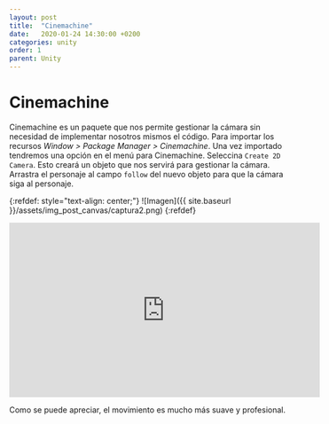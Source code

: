 ```yaml
---
layout: post
title:  "Cinemachine"
date:   2020-01-24 14:30:00 +0200
categories: unity
order: 1
parent: Unity
---
```


# Cinemachine

Cinemachine es un paquete que nos permite gestionar la cámara sin necesidad de implementar nosotros mismos el código. Para importar los recursos *Window > Package Manager > Cinemachine*. Una vez importado tendremos una opción en el menú para Cinemachine. Seleccina `Create 2D Camera`. Esto creará un objeto que nos servirá para gestionar la cámara. Arrastra el personaje al campo `follow` del nuevo objeto para que la cámara siga al personaje.

{:refdef: style="text-align: center;"}
![Imagen]({{ site.baseurl }}/assets/img_post_canvas/captura2.png)
{:refdef}

<iframe width="560" height="315" src="https://www.youtube.com/embed/2jTY11Am0Ig" frameborder="0" allow="accelerometer; autoplay; encrypted-media; gyroscope; picture-in-picture" allowfullscreen></iframe>

Como se puede apreciar, el movimiento es mucho más suave y profesional.
